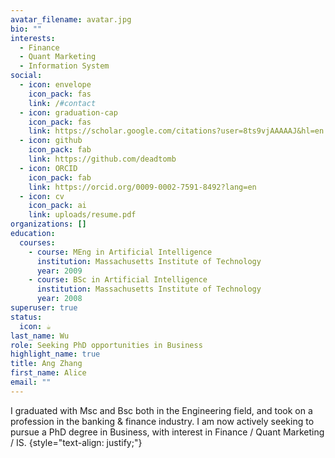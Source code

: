 ```yaml
---
avatar_filename: avatar.jpg
bio: ""
interests:
  - Finance
  - Quant Marketing
  - Information System
social:
  - icon: envelope
    icon_pack: fas
    link: /#contact
  - icon: graduation-cap
    icon_pack: fas
    link: https://scholar.google.com/citations?user=8ts9vjAAAAAJ&hl=en
  - icon: github
    icon_pack: fab
    link: https://github.com/deadtomb
  - icon: ORCID
    icon_pack: fab
    link: https://orcid.org/0009-0002-7591-8492?lang=en
  - icon: cv
    icon_pack: ai
    link: uploads/resume.pdf
organizations: []
education:
  courses:
    - course: MEng in Artificial Intelligence
      institution: Massachusetts Institute of Technology
      year: 2009
    - course: BSc in Artificial Intelligence
      institution: Massachusetts Institute of Technology
      year: 2008
superuser: true
status:
  icon: ☕️
last_name: Wu
role: Seeking PhD opportunities in Business
highlight_name: true
title: Ang Zhang
first_name: Alice
email: ""
---
```

I graduated with Msc and Bsc both in the Engineering field, and took on a profession in the banking & finance industry. I am now actively seeking to pursue a PhD degree in Business, with interest in Finance / Quant Marketing / IS. 
{style="text-align: justify;"}